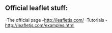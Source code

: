 ## Official leaflet stuff:

  -The official page
    -http://leafletjs.com/
  -Tutorials
    -http://leafletjs.com/examples.html
